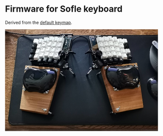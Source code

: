# Firmware for Sofle keyboard

Derived from the [default keymap](https://github.com/qmk/qmk_firmware/tree/master/keyboards/sofle/keymaps/default).

![My Sofle!](sofle1000.jpg)
